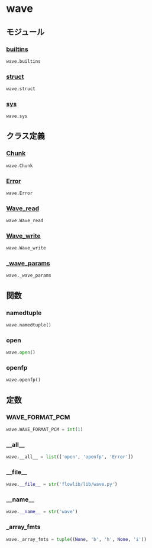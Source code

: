 # wave

## モジュール

### [builtins](../builtins/)
```python
wave.builtins
```

### [struct](../struct/)
```python
wave.struct
```

### [sys](../sys/)
```python
wave.sys
```
## クラス定義
### [Chunk](../../class/wave.Chunk/)
```python
wave.Chunk
```
### [Error](../../class/wave.Error/)
```python
wave.Error
```
### [Wave\_read](../../class/wave.Wave_read/)
```python
wave.Wave_read
```
### [Wave\_write](../../class/wave.Wave_write/)
```python
wave.Wave_write
```
### [\_wave\_params](../../class/wave._wave_params/)
```python
wave._wave_params
```
## 関数
### namedtuple
```python
wave.namedtuple()
```
### open
```python
wave.open()
```
### openfp
```python
wave.openfp()
```
## 定数
### WAVE\_FORMAT\_PCM
```python
wave.WAVE_FORMAT_PCM = int(1)
```
### \_\_all\_\_
```python
wave.__all__ = list(['open', 'openfp', 'Error'])
```
### \_\_file\_\_
```python
wave.__file__ = str('flowlib/lib/wave.py')
```
### \_\_name\_\_
```python
wave.__name__ = str('wave')
```
### \_array\_fmts
```python
wave._array_fmts = tuple((None, 'b', 'h', None, 'i'))
```
